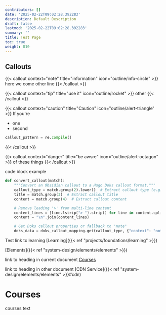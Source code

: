 ```yaml
---
contributors: []
date: '2025-02-22T09:02:28.392283'
description: Default Description
draft: false
lastmod: '2025-02-22T09:02:28.392283'
summary: ''
title: Test Page
toc: true
weight: 810
---
```


## Callouts

{{< callout context="note" title="information" icon="outline/info-circle" >}}
here we come
other line
{{< /callout >}}

{{< callout context="tip" title="use it" icon="outline/rocket" >}}
other
{{< /callout >}}

{{< callout context="caution" title="Caution" icon="outline/alert-triangle" >}}
If you're
- one
- second
```python
callout_pattern = re.compile()
```
{{< /callout >}}

 

{{< callout context="danger" title="be awsre" icon="outline/alert-octagon" >}}
of these things
{{< /callout >}}

code block example

```python
def convert_callout(match):
    """Convert an Obsidian callout to a Hugo Doks callout format."""
    callout_type = match.group(2).lower()  # Extract callout type (e.g., "info")
    title = match.group(3)  # Extract callout title
    content = match.group(4)  # Extract callout content

    # Remove leading '>' from multi-line content
    content_lines = [line.lstrip("> ").strip() for line in content.split("\n") if line.startswith(">")]
    content = "\n".join(content_lines)

    # Get Doks callout properties or fallback to "note"
    doks_data = doks_callout_mapping.get(callout_type, {"context": "note", "icon": "outline/info-circle"})


```

Test link to learning
[Learning]({{< ref "projects/foundations/learning" >}})

[Elements]({{< ref "system-design/elements/elements" >}})

link to heading in current document
[Courses](#courses)

link to heading in other document
[CDN Service]({{< ref "system-design/elements/elements" >}}#cdn)


# Courses

courses text